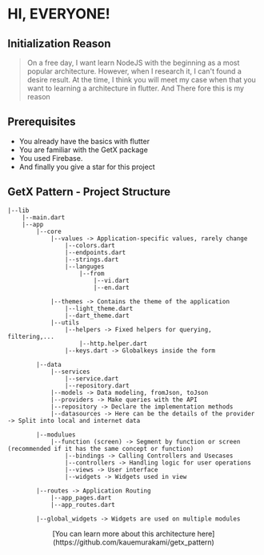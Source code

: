 # HI, EVERYONE!

## Initialization Reason

> On a free day, I want learn NodeJS with the beginning as a most popular architecture. However, when I research it, I can't found a desire result. At the time, I think you will meet my case when that you want to learning a architecture in flutter. And There fore this is my reason 

## Prerequisites

- You already have the basics with flutter
- You are familiar with the GetX package
- You used Firebase.
- And finally you give a star for this project



## GetX Pattern - Project Structure

```
|--lib
    |--main.dart
    |--app
        |--core
            |--values -> Application-specific values, rarely change
                |--colors.dart
                |--endpoints.dart
                |--strings.dart
                |--languges
                    |--from
                        |--vi.dart
                        |--en.dart
                    
            |--themes -> Contains the theme of the application
                |--light_theme.dart
                |--dart_theme.dart
            |--utils
                |--helpers -> Fixed helpers for querying, filtering,...
                    |--http.helper.dart
                |--keys.dart -> Globalkeys inside the form

        |--data
            |--services
                |--service.dart
                |--repository.dart
            |--models -> Data modeling, fromJson, toJson
            |--providers -> Make queries with the API
            |--repository -> Declare the implementation methods
            |--datasources -> Here can be the details of the provider -> Split into local and internet data
            
        |--modulues
            |--function (screen) -> Segment by function or screen (recommended if it has the same concept or function)
                |--bindings -> Calling Controllers and Usecases
                |--controllers -> Handling logic for user operations
                |--views -> User interface
                |--widgets -> Widgets used in view

        |--routes -> Application Routing
            |--app_pages.dart
            |--app_routes.dart
            
        |--global_widgets -> Widgets are used on multiple modules
```

<center> [You can learn more about this architecture here](https://github.com/kauemurakami/getx_pattern)<center/>
